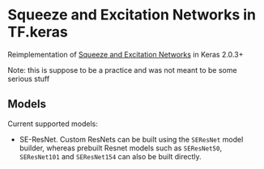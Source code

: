 # Squeeze and Excitation Networks in TF.keras
Reimplementation of [Squeeze and Excitation Networks](https://arxiv.org/pdf/1709.01507.pdf) in Keras 2.0.3+ 

Note: this is suppose to be a practice and was not meant to be some serious stuff

## Models
Current supported models:

- SE-ResNet. Custom ResNets can be built using the `SEResNet` model builder, whereas prebuilt Resnet models such as `SEResNet50`, `SEResNet101` and `SEResNet154` can also be built directly.
